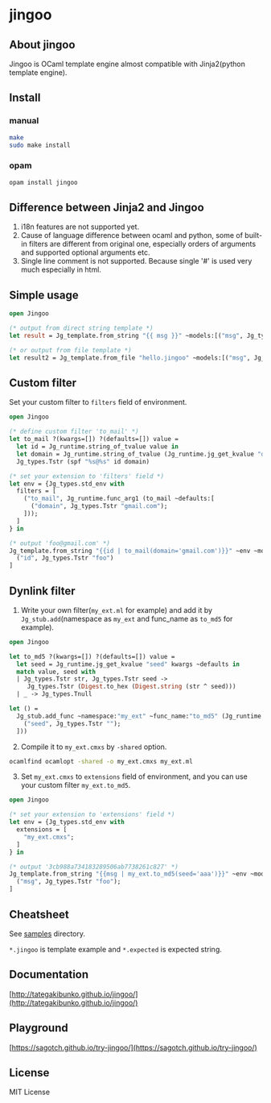 # jingoo

## About jingoo

Jingoo is OCaml template engine almost compatible with Jinja2(python template engine).

## Install

### manual

```bash
make
sudo make install
```
### opam

```bash
opam install jingoo
```

## Difference between Jinja2 and Jingoo

1. i18n features are not supported yet.
2. Cause of language difference between ocaml and python,
   some of built-in filters are different from original one,
   especially orders of arguments and supported optional arguments etc.
3. Single line comment is not supported. Because single '#' is used very much especially in html.

## Simple usage

```ocaml
open Jingoo

(* output from direct string template *)
let result = Jg_template.from_string "{{ msg }}" ~models:[("msg", Jg_types.Tstr "hello, world!")]

(* or output from file template *)
let result2 = Jg_template.from_file "hello.jingoo" ~models:[("msg", Jg_types.Tstr "hello, world!")]
```

## Custom filter

Set your custom filter to `filters` field of environment.

```ocaml
open Jingoo

(* define custom filter 'to_mail' *)
let to_mail ?(kwargs=[]) ?(defaults=[]) value =
  let id = Jg_runtime.string_of_tvalue value in
  let domain = Jg_runtime.string_of_tvalue (Jg_runtime.jg_get_kvalue "domain" kwargs ~defaults) in
  Jg_types.Tstr (spf "%s@%s" id domain)

(* set your extension to 'filters' field *)
let env = {Jg_types.std_env with
  filters = [
    ("to_mail", Jg_runtime.func_arg1 (to_mail ~defaults:[
      ("domain", Jg_types.Tstr "gmail.com");
    ]));
  ]
} in

(* output 'foo@gmail.com' *)
Jg_template.from_string "{{id | to_mail(domain='gmail.com')}}" ~env ~models:[
  ("id", Jg_types.Tstr "foo")
]
```

## Dynlink filter

1. Write your own filter(`my_ext.ml` for example) and add it by `Jg_stub.add`(namespace as `my_ext` and func_name as `to_md5` for example).

```ocaml
open Jingoo

let to_md5 ?(kwargs=[]) ?(defaults=[]) value =
  let seed = Jg_runtime.jg_get_kvalue "seed" kwargs ~defaults in
  match value, seed with
  | Jg_types.Tstr str, Jg_types.Tstr seed ->
     Jg_types.Tstr (Digest.to_hex (Digest.string (str ^ seed)))
  | _ -> Jg_types.Tnull

let () =
  Jg_stub.add_func ~namespace:"my_ext" ~func_name:"to_md5" (Jg_runtime.func_arg1 (to_md5 ~defaults:[
    ("seed", Jg_types.Tstr "");
  ]))
```

2. Compile it to `my_ext.cmxs` by `-shared` option.

```bash
ocamlfind ocamlopt -shared -o my_ext.cmxs my_ext.ml
```

3. Set `my_ext.cmxs` to `extensions` field of environment, and you can use your custom filter `my_ext.to_md5`.

```ocaml
open Jingoo

(* set your extension to 'extensions' field *)
let env = {Jg_types.std_env with
  extensions = [
    "my_ext.cmxs";
  ]
} in

(* output '3cb988a734183289506ab7738261c827' *)
Jg_template.from_string "{{msg | my_ext.to_md5(seed='aaa')}}" ~env ~models:[
  ("msg", Jg_types.Tstr "foo");
]
```

## Cheatsheet

See [samples](https://github.com/tategakibunko/jingoo/tree/master/example/samples) directory.

`*.jingoo` is template example and `*.expected` is expected string.

## Documentation

[http://tategakibunko.github.io/jingoo/](http://tategakibunko.github.io/jingoo/)

## Playground

[https://sagotch.github.io/try-jingoo/](https://sagotch.github.io/try-jingoo/)

## License

MIT License
